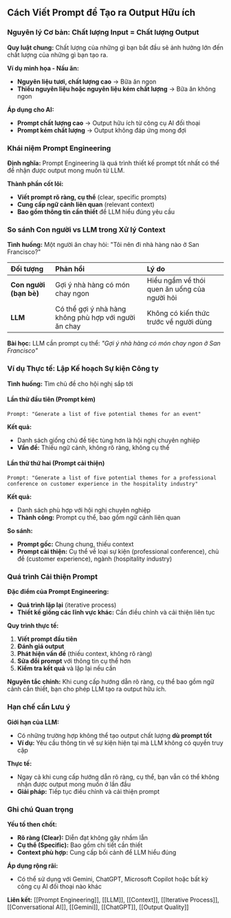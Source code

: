 ## Cách Viết Prompt để Tạo ra Output Hữu ích

### Nguyên lý Cơ bản: Chất lượng Input = Chất lượng Output

**Quy luật chung:** Chất lượng của những gì bạn bắt đầu sẽ ảnh hưởng lớn đến chất lượng của những gì bạn tạo ra.

**Ví dụ minh họa - Nấu ăn:**

- **Nguyên liệu tươi, chất lượng cao** → Bữa ăn ngon
- **Thiếu nguyên liệu hoặc nguyên liệu kém chất lượng** → Bữa ăn không ngon

**Áp dụng cho AI:**

- **Prompt chất lượng cao** → Output hữu ích từ công cụ AI đối thoại
- **Prompt kém chất lượng** → Output không đáp ứng mong đợi


### Khái niệm Prompt Engineering

**Định nghĩa:** Prompt Engineering là quá trình thiết kế prompt tốt nhất có thể để nhận được output mong muốn từ LLM.

**Thành phần cốt lõi:**

- **Viết prompt rõ ràng, cụ thể** (clear, specific prompts)
- **Cung cấp ngữ cảnh liên quan** (relevant context)
- **Bao gồm thông tin cần thiết** để LLM hiểu đúng yêu cầu


### So sánh Con người vs LLM trong Xử lý Context

**Tình huống:** Một người ăn chay hỏi: "Tôi nên đi nhà hàng nào ở San Francisco?"


| Đối tượng | Phản hồi | Lý do |
| :-- | :-- | :-- |
| **Con người (bạn bè)** | Gợi ý nhà hàng có món chay ngon | Hiểu ngầm về thói quen ăn uống của người hỏi |
| **LLM** | Có thể gợi ý nhà hàng không phù hợp với người ăn chay | Không có kiến thức trước về người dùng |

**Bài học:** LLM cần prompt cụ thể: *"Gợi ý nhà hàng có món chay ngon ở San Francisco"*

### Ví dụ Thực tế: Lập Kế hoạch Sự kiện Công ty

**Tình huống:** Tìm chủ đề cho hội nghị sắp tới

#### Lần thử đầu tiên (Prompt kém)

```
Prompt: "Generate a list of five potential themes for an event"
```

**Kết quả:**

- Danh sách giống chủ đề tiệc tùng hơn là hội nghị chuyên nghiệp
- **Vấn đề:** Thiếu ngữ cảnh, không rõ ràng, không cụ thể


#### Lần thử thứ hai (Prompt cải thiện)

```
Prompt: "Generate a list of five potential themes for a professional conference on customer experience in the hospitality industry"
```

**Kết quả:**

- Danh sách phù hợp với hội nghị chuyên nghiệp
- **Thành công:** Prompt cụ thể, bao gồm ngữ cảnh liên quan

**So sánh:**

- **Prompt gốc:** Chung chung, thiếu context
- **Prompt cải thiện:** Cụ thể về loại sự kiện (professional conference), chủ đề (customer experience), ngành (hospitality industry)


### Quá trình Cải thiện Prompt

**Đặc điểm của Prompt Engineering:**

- **Quá trình lặp lại** (iterative process)
- **Thiết kế giống các lĩnh vực khác:** Cần điều chỉnh và cải thiện liên tục

**Quy trình thực tế:**

1. **Viết prompt đầu tiên**
2. **Đánh giá output**
3. **Phát hiện vấn đề** (thiếu context, không rõ ràng)
4. **Sửa đổi prompt** với thông tin cụ thể hơn
5. **Kiểm tra kết quả** và lặp lại nếu cần

**Nguyên tắc chính:** Khi cung cấp hướng dẫn rõ ràng, cụ thể bao gồm ngữ cảnh cần thiết, bạn cho phép LLM tạo ra output hữu ích.

### Hạn chế cần Lưu ý

**Giới hạn của LLM:**

- Có những trường hợp không thể tạo output chất lượng **dù prompt tốt**
- **Ví dụ:** Yêu cầu thông tin về sự kiện hiện tại mà LLM không có quyền truy cập

**Thực tế:**

- Ngay cả khi cung cấp hướng dẫn rõ ràng, cụ thể, bạn vẫn có thể không nhận được output mong muốn ở lần đầu
- **Giải pháp:** Tiếp tục điều chỉnh và cải thiện prompt


### Ghi chú Quan trọng

**Yếu tố then chốt:**

- **Rõ ràng (Clear):** Diễn đạt không gây nhầm lẫn
- **Cụ thể (Specific):** Bao gồm chi tiết cần thiết
- **Context phù hợp:** Cung cấp bối cảnh để LLM hiểu đúng

**Áp dụng rộng rãi:**

- Có thể sử dụng với Gemini, ChatGPT, Microsoft Copilot hoặc bất kỳ công cụ AI đối thoại nào khác

**Liên kết:** [[Prompt Engineering]], [[LLM]], [[Context]], [[Iterative Process]], [[Conversational AI]], [[Gemini]], [[ChatGPT]], [[Output Quality]]

